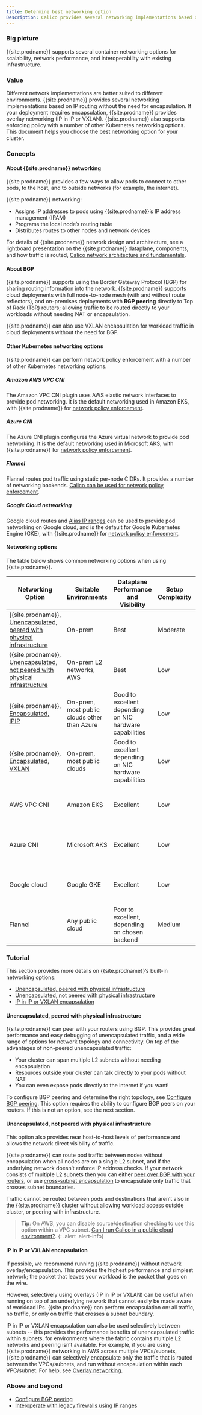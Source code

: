 ```yaml
---
title: Determine best networking option
Description: Calico provides several networking implementations based on IP routing without the need for encapsulation. But encapsulation is supported when you need it.
---
```


### Big picture

{{site.prodname}} supports several container networking options for scalability, network performance, and interoperability with existing infrastructure. 

### Value

Different network implementations are better suited to different environments. {{site.prodname}} provides several networking implementations based on IP routing without the need for encapsulation. If your deployment requires encapsulation, {{site.prodname}} provides overlay networking (IP in IP or VXLAN). {{site.prodname}} also supports enforcing policy with a number of other Kubernetes networking options. This document helps you choose the best networking option for your cluster.

### Concepts

#### About {{site.prodname}} networking

{{site.prodname}} provides a few ways to allow pods to connect to other pods, to the host, and to outside networks (for example, the internet). 

{{site.prodname}} networking:

- Assigns IP addresses to pods using {{site.prodname}}’s IP address management (IPAM)
- Programs the local node’s routing table
- Distributes routes to other nodes and network devices

For details of {{site.prodname}} network design and architecture, see a lightboard presentation on the {{site.prodname}} dataplane, components, and how traffic is routed, [Calico network architecture and fundamentals](https://www.tigera.io/video/tigera-calico-fundamentals).

#### About BGP

{{site.prodname}} supports using the Border Gateway Protocol (BGP) for sharing routing information into the network. {{site.prodname}} supports cloud deployments with full node-to-node mesh (with and without route reflectors), and on-premises deployments with **BGP peering** directly to Top of Rack (ToR) routers; allowing traffic to be routed directly to your workloads without needing NAT or encapsulation.

{{site.prodname}} can also use VXLAN encapsulation for workload traffic in cloud deployments without the need for BGP.

#### Other Kubernetes networking options

{{site.prodname}} can perform network policy enforcement with a number of other Kubernetes networking options.

##### Amazon AWS VPC CNI

The Amazon VPC CNI plugin uses AWS elastic network interfaces to provide pod networking. It is the default networking used in Amazon EKS, with {{site.prodname}} for [network policy enforcement]({{site.baseurl}}/{{page.version}}/security/calico-network-policy). 

##### Azure CNI

The Azure CNI plugin configures the Azure virtual network to provide pod networking. It is the default networking used in Microsoft AKS, with {{site.prodname}} for [network policy enforcement]({{site.baseurl}}/{{page.version}}/security/calico-network-policy).

##### Flannel

Flannel routes pod traffic using static per-node CIDRs. It provides a number of networking backends. [Calico can be used for network policy enforcement]({{site.baseurl}}/{{page.version}}/security/calico-network-policy).

##### Google Cloud networking

Google cloud routes and [Alias IP ranges](https://cloud.google.com/vpc/docs/alias-ip) can be used to provide pod networking on Google cloud, and is the default for Google Kubernetes Engine (GKE), with {{site.prodname}} for [network policy enforcement]({{site.baseurl}}/{{page.version}}/security/calico-network-policy).

#### Networking options 

The table below shows common networking options when using {{site.prodname}}.

| **Networking Option**                                        | **Suitable Environments**                    | **Dataplane Performance and Visibility**                 | **Setup Complexity** | **Notes**                                                    |
| ------------------------------------------------------------ | -------------------------------------------- | -------------------------------------------------------- | -------------------- | ------------------------------------------------------------ |
| {{site.prodname}}, [Unencapsulated, peered with physical infrastructure](#unencapsulated-peered-with-physical-infrastructure) | On-prem                                      | Best                                                     | Moderate             | Allows pods to be directly accessed from outside the cluster |
| {{site.prodname}}, [Unencapsulated, not peered with physical infrastructure](#unencapsulated-not-peered-with-physical-infrastructure) | On-prem L2 networks, AWS                     | Best                                                     | Low                  | IP in IP or VXLAN can be added for cross-subnet traffic      |
| {{site.prodname}}, [Encapsulated, IPIP](#ip-in-ip-or-vxlan-encapsulation)   | On-prem, most public clouds other than Azure | Good to excellent depending on NIC hardware capabilities | Low                  |                                                              |
| {{site.prodname}}, [Encapsulated, VXLAN](#ip-in-ip-or-vxlan-encapsulation)  | On-prem, most public clouds                  | Good to excellent depending on NIC hardware capabilities | Low                  |                                                              |
| AWS VPC CNI                                                  | Amazon EKS                                   | Excellent                                                | Low                  | Does not support full {{site.prodname}} IPAM feature set, limited to AWS. |
| Azure CNI                                                    | Microsoft AKS                                | Excellent                                                | Low                  | Does not support full {{site.prodname}} IPAM feature set, limited to Azure. |
| Google cloud                                                 | Google GKE                                   | Excellent                                                | Low                  | Does not support full {{site.prodname}} IPAM feature set, limited to GCP. |
| Flannel                                                      | Any public cloud                             | Poor to excellent, depending on chosen backend           | Medium               | Does not support full {{site.prodname}} IPAM feature set.                |


### Tutorial

This section provides more details on {{site.prodname}}’s built-in networking options: 

- [Unencapsulated, peered with physical infrastructure](#unencapsulated-peered-with-physical-infrastructure)
- [Unencapsulated, not peered with physical infrastructure](#unencapsulated-not-peered-with-physical-infrastructure)
- [IP in IP or VXLAN encapsulation](#ip-in-ip-or-vxlan-encapsulation)

#### Unencapsulated, peered with physical infrastructure

{{site.prodname}} can peer with your routers using BGP. This provides great performance and easy debugging of unencapsulated traffic, and a wide range of options for network topology and connectivity. On top of the advantages of non-peered unencapsulated traffic:

- Your cluster can span multiple L2 subnets without needing encapsulation
- Resources outside your cluster can talk directly to your pods without NAT
- You can even expose pods directly to the internet if you want!

To configure BGP peering and determine the right topology, see [Configure BGP peering]({{site.baseurl}}/{{page.version}}/networking/bgp). This option requires the ability to configure BGP peers on your routers.  If this is not an option, see the next section.

#### Unencapsulated, not peered with physical infrastructure

This option also provides near host-to-host levels of performance and allows the network direct visibility of traffic.

{{site.prodname}} can route pod traffic between nodes without encapsulation when all nodes are on a single L2 subnet, and if the underlying network doesn’t enforce IP address checks.  If your network consists of multiple L2 subnets then you can either [peer over BGP with your routers]({{site.baseurl}}/{{page.version}}/networking/bgp), or use [cross-subnet encapsulation](#ip-in-ip-or-vxlan-encapsulation) to encapsulate only traffic that crosses subnet boundaries.

Traffic cannot be routed between pods and destinations that aren’t also in the {{site.prodname}} cluster without allowing workload access outside cluster, or peering with infrastructure.

> **Tip**: On AWS, you can disable source/destination checking to use this option within a VPC subnet. [Can I run Calico in a public cloud environment?]({{site.baseurl}}/{{page.version}}/reference/faq#can-i-run-calico-in-a-public-cloud-environment).
{: .alert .alert-info}

#### IP in IP or VXLAN encapsulation

If possible, we recommend running {{site.prodname}} without network overlay/encapsulation. This provides the highest performance and simplest network; the packet that leaves your workload is the packet that goes on the wire.

However, selectively using overlays (IP in IP or VXLAN) can be useful when running on top of an underlying network that cannot easily be made aware of workload IPs. {{site.prodname}} can perform encapsulation on: all traffic, no traffic, or only on traffic that crosses a subnet boundary.

IP in IP or VXLAN encapsulation can also be used selectively between subnets -- this provides the performance benefits of unencapsulated traffic within subnets, for environments where the fabric contains multiple L2 networks and peering isn’t available. For example, if you are using {{site.prodname}} networking in AWS across multiple VPCs/subnets, {{site.prodname}} can selectively encapsulate only the traffic that is routed between the VPCs/subnets, and run without encapsulation within each VPC/subnet. For help, see [Overlay networking]({{site.baseurl}}/{{page.version}}/networking/vxlan-ipip).

### Above and beyond

- [Configure BGP peering]({{site.baseurl}}/{{page.version}}/networking/bgp)
- [Interoperate with legacy firewalls using IP ranges]({{site.baseurl}}/{{page.version}}/networking/legacy-firewalls)
